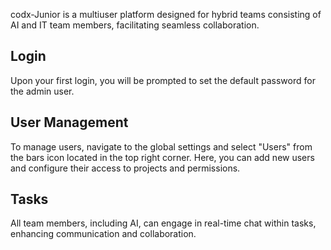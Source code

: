 codx-Junior is a multiuser platform designed for hybrid teams consisting of AI and IT team members, facilitating seamless collaboration.

## Login

Upon your first login, you will be prompted to set the default password for the admin user.

## User Management

To manage users, navigate to the global settings and select "Users" from the bars icon located in the top right corner. Here, you can add new users and configure their access to projects and permissions.

## Tasks

All team members, including AI, can engage in real-time chat within tasks, enhancing communication and collaboration.